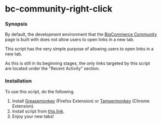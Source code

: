 # bc-community-right-click

<h3>Synopsis</h3>
<p>By default, the development environment that the <a href="https://forum.bigcommerce.com">BigCommerce Community</a> page is built with does not allow users to open links in a new tab.</p>
<p>This script has the very simple purpose of allowing users to open links in a new tab.</p>
<p>As this is still in its beginning stages, the only links targeted by this script are located under the "Recent Activity" section.</p>
<h3>Installation</h3>
<p>To use this script, do the following.</p>
<ol>
<li>Install <a href="http://www.greasespot.net/">Greasemonkey</a> (Firefox Extension) or <a href="http://tampermonkey.net/">Tampermonkey</a> (Chrome Extension).</li>
<li>Install script from <a href="https://github.com/Bairdley/bc-community-right-click/raw/master/bc-community-new-tab.user.js">this link</a>.</li>
<li>Enjoy your new tabs!</li>
</ol>
